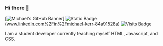 ### Hi there 👋

<!--
**IvyMike98/IvyMike98** is a ✨ _special_ ✨ repository because its `README.md` (this file) appears on your GitHub profile.

Here are some ideas to get you started:

- 🔭 I’m currently working on ...
- 🌱 I’m currently learning ...
- 👯 I’m looking to collaborate on ...
- 🤔 I’m looking for help with ...
- 💬 Ask me about ...
- 📫 How to reach me: ...
- 😄 Pronouns: ...
- ⚡ Fun fact: ...
-->
[![Michael's GitHub Banner](./assets/github-header-image.png)]
![Static Badge](https://img.shields.io/badge/Profile-blue?logo=LinkedIn&logoColor=%23fffff2)(www.linkedin.com%2Fin%2Fmichael-kerr-84a91528a)
![Visits Badge](https://badges.pufler.dev/visits/IvyMike98/IvyMike98)

<p>I am a student developer currently teaching myself HTML, Javascript, and CSS.</p>